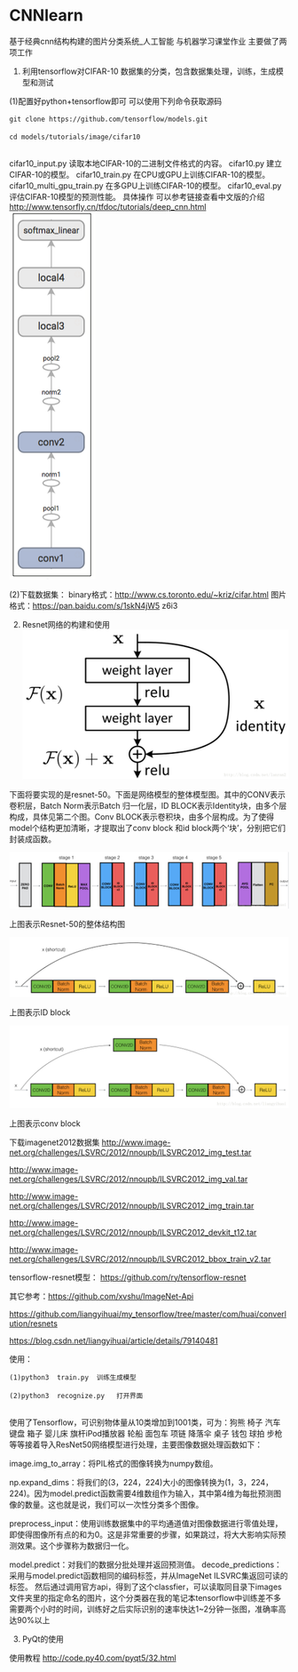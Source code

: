 # CNNlearn
基于经典cnn结构构建的图片分类系统_人工智能 与机器学习课堂作业
主要做了两项工作
1. 利用tensorflow对CIFAR-10 数据集的分类，包含数据集处理，训练，生成模型和测试

(1)配置好python+tensorflow即可
  可以使用下列命令获取源码
  <pre><code>git clone https://github.com/tensorflow/models.git
  
cd models/tutorials/image/cifar10

</code></pre>


cifar10_input.py	读取本地CIFAR-10的二进制文件格式的内容。
cifar10.py	        建立CIFAR-10的模型。
cifar10_train.py	在CPU或GPU上训练CIFAR-10的模型。
cifar10_multi_gpu_train.py	在多GPU上训练CIFAR-10的模型。
cifar10_eval.py	    评估CIFAR-10模型的预测性能。
具体操作 可以参考链接查看中文版的介绍  http://www.tensorfly.cn/tfdoc/tutorials/deep_cnn.html
![cifar10 model](https://github.com/xingyushu/CNNlearn/blob/master/img-folder/cifar_graph.jpg)

(2)下载数据集：
 binary格式：http://www.cs.toronto.edu/~kriz/cifar.html
 图片格式：https://pan.baidu.com/s/1skN4jW5   z6i3
 
2. Resnet网络的构建和使用
![cifar10 model](https://github.com/xingyushu/CNNlearn/blob/master/img-folder/res.jpg)

下面将要实现的是resnet-50。下面是网络模型的整体模型图。其中的CONV表示卷积层，Batch Norm表示Batch 归一化层，ID BLOCK表示Identity块，由多个层构成，具体见第二个图。Conv BLOCK表示卷积块，由多个层构成。为了使得model个结构更加清晰，才提取出了conv block 和id block两个‘块’，分别把它们封装成函数。

![cifar10 model](https://github.com/xingyushu/CNNlearn/blob/master/img-folder/res2.jpg)

上图表示Resnet-50的整体结构图

![cifar10 model](https://github.com/xingyushu/CNNlearn/blob/master/img-folder/res3.jpg)

上图表示ID block

![cifar10 model](https://github.com/xingyushu/CNNlearn/blob/master/img-folder/res4.jpg)

上图表示conv block


下载imagenet2012数据集 
http://www.image-net.org/challenges/LSVRC/2012/nnoupb/ILSVRC2012_img_test.tar

http://www.image-net.org/challenges/LSVRC/2012/nnoupb/ILSVRC2012_img_val.tar

http://www.image-net.org/challenges/LSVRC/2012/nnoupb/ILSVRC2012_img_train.tar

http://www.image-net.org/challenges/LSVRC/2012/nnoupb/ILSVRC2012_devkit_t12.tar

http://www.image-net.org/challenges/LSVRC/2012/nnoupb/ILSVRC2012_bbox_train_v2.tar

tensorflow-resnet模型： https://github.com/ry/tensorflow-resnet


其它参考：https://github.com/xvshu/ImageNet-Api  

https://github.com/liangyihuai/my_tensorflow/tree/master/com/huai/converlution/resnets

https://blog.csdn.net/liangyihuai/article/details/79140481

使用：  
<pre><code>(1)python3  train.py  训练生成模型

(2)python3  recognize.py   打开界面

</code></pre>


使用了Tensorflow，可识别物体量从10类增加到1001类，可为：狗熊 椅子 汽车 键盘 箱子 婴儿床 旗杆iPod播放器 轮船 面包车 项链 降落伞 桌子 钱包 球拍 步枪等等接着导入ResNet50网络模型进行处理，主要图像数据处理函数如下：

image.img_to_array：将PIL格式的图像转换为numpy数组。

np.expand_dims：将我们的(3，224，224)大小的图像转换为(1，3，224，224)。因为model.predict函数需要4维数组作为输入，其中第4维为每批预测图像的数量。这也就是说，我们可以一次性分类多个图像。

preprocess_input：使用训练数据集中的平均通道值对图像数据进行零值处理，即使得图像所有点的和为0。这是非常重要的步骤，如果跳过，将大大影响实际预测效果。这个步骤称为数据归一化。

model.predict：对我们的数据分批处理并返回预测值。
decode_predictions：采用与model.predict函数相同的编码标签，并从ImageNet ILSVRC集返回可读的标签。
然后通过调用官方api，得到了这个classfier，可以读取同目录下images文件夹里的指定命名的图片，这个分类器在我的笔记本tensorflow中训练差不多需要两个小时的时间，训练好之后实际识别的速率快达1~2分钟一张图，准确率高达90%以上


3. PyQt的使用

  使用教程 http://code.py40.com/pyqt5/32.html




